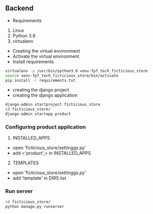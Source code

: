 ## Backend

- Requirements
1. Linux
2. Python 3.9
3. virtualenv

- Creating the virtual environment
- Activate the virtual environment
- Install requirements

```bash
virtualenv -p /usr/bin/python3.9 venv-fpf_tech_ficticious_store
source venv-fpf_tech_ficticious_store/bin/activate
pip install -r requirements.txt
```

- creating the django project
- creating the django application

```bash
django-admin startproject ficticious_store
cd ficticious_store/
django-admin startapp product
```

### Configuring product application
1. INSTALLED_APPS
- open 'ficticious_store/settinggs.py'
- add <'product',> in INSTALLED_APPS

2. TEMPLATES
- open 'ficticious_store/settinggs.py'
- add 'template' in DIRS list

### Run server
```bash
cd ficticious_store/
python manage.py runserver
```
